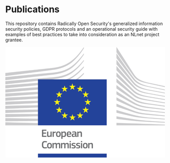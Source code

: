# Publications

This repository contains Radically Open Security's generalized information security policies, GDPR protocols and an operational security guide with examples of best practices to take into consideration as an NLnet project grantee. 


![Made possible with support of](https://github.com/radicallyopensecurity/publications/blob/Add-infosec-policies/graphics/logo_ce-en-rvb-hr-small.jpg)

